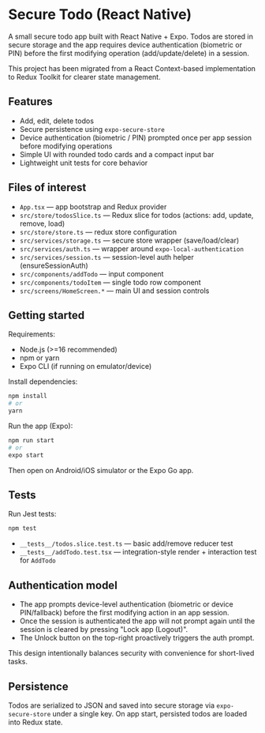 # Secure Todo (React Native)

A small secure todo app built with React Native + Expo. Todos are stored in secure storage and the app requires device authentication (biometric or PIN) before the first modifying operation (add/update/delete) in a session.

This project has been migrated from a React Context-based implementation to Redux Toolkit for clearer state management.

## Features

- Add, edit, delete todos
- Secure persistence using `expo-secure-store`
- Device authentication (biometric / PIN) prompted once per app session before modifying operations
- Simple UI with rounded todo cards and a compact input bar
- Lightweight unit tests for core behavior

## Files of interest

- `App.tsx` — app bootstrap and Redux provider
- `src/store/todosSlice.ts` — Redux slice for todos (actions: add, update, remove, load)
- `src/store/store.ts` — redux store configuration
- `src/services/storage.ts` — secure store wrapper (save/load/clear)
- `src/services/auth.ts` — wrapper around `expo-local-authentication`
- `src/services/session.ts` — session-level auth helper (ensureSessionAuth)
- `src/components/addTodo` — input component
- `src/components/todoItem` — single todo row component
- `src/screens/HomeScreen.*` — main UI and session controls

## Getting started

Requirements:

- Node.js (>=16 recommended)
- npm or yarn
- Expo CLI (if running on emulator/device)

Install dependencies:

```bash
npm install
# or
yarn
```

Run the app (Expo):

```bash
npm run start
# or
expo start
```

Then open on Android/iOS simulator or the Expo Go app.

## Tests

Run Jest tests:

```bash
npm test
```

- `__tests__/todos.slice.test.ts` — basic add/remove reducer test
- `__tests__/addTodo.test.tsx` — integration-style render + interaction test for `AddTodo`

## Authentication model

- The app prompts device-level authentication (biometric or device PIN/fallback) before the first modifying action in an app session.
- Once the session is authenticated the app will not prompt again until the session is cleared by pressing "Lock app (Logout)".
- The Unlock button on the top-right proactively triggers the auth prompt.

This design intentionally balances security with convenience for short-lived tasks.

## Persistence

Todos are serialized to JSON and saved into secure storage via `expo-secure-store` under a single key. On app start, persisted todos are loaded into Redux state.
